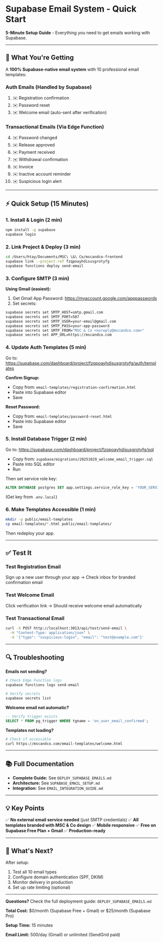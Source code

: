 # Supabase Email System - Quick Start

**5-Minute Setup Guide** - Everything you need to get emails working with Supabase.

---

## 🎯 What You're Getting

A **100% Supabase-native email system** with 10 professional email templates:

### Auth Emails (Handled by Supabase)
1. ✉️ Registration confirmation
2. ✉️ Password reset
3. ✉️ Welcome email (auto-sent after verification)

### Transactional Emails (Via Edge Function)
4. ✉️ Password changed
5. ✉️ Release approved
6. ✉️ Payment received
7. ✉️ Withdrawal confirmation
8. ✉️ Invoice
9. ✉️ Inactive account reminder
10. ✉️ Suspicious login alert

---

## ⚡ Quick Setup (15 Minutes)

### 1. Install & Login (2 min)

```bash
npm install -g supabase
supabase login
```

### 2. Link Project & Deploy (3 min)

```bash
cd /Users/htay/Documents/MSC\ \&\ Co/mscandco-frontend
supabase link --project-ref fzqpoayhdisusgrotyfg
supabase functions deploy send-email
```

### 3. Configure SMTP (3 min)

**Using Gmail (easiest):**

1. Get Gmail App Password: https://myaccount.google.com/apppasswords
2. Set secrets:

```bash
supabase secrets set SMTP_HOST=smtp.gmail.com
supabase secrets set SMTP_PORT=587
supabase secrets set SMTP_USER=your-email@gmail.com
supabase secrets set SMTP_PASS=your-app-password
supabase secrets set SMTP_FROM="MSC & Co <noreply@mscandco.com>"
supabase secrets set APP_URL=https://mscandco.com
```

### 4. Update Auth Templates (5 min)

Go to: https://supabase.com/dashboard/project/fzqpoayhdisusgrotyfg/auth/templates

**Confirm Signup:**
- Copy from: `email-templates/registration-confirmation.html`
- Paste into Supabase editor
- Save

**Reset Password:**
- Copy from: `email-templates/password-reset.html`
- Paste into Supabase editor
- Save

### 5. Install Database Trigger (2 min)

Go to: https://supabase.com/dashboard/project/fzqpoayhdisusgrotyfg/sql

- Copy from: `supabase/migrations/20251029_welcome_email_trigger.sql`
- Paste into SQL editor
- Run

Then set service role key:

```sql
ALTER DATABASE postgres SET app.settings.service_role_key = 'YOUR_SERVICE_ROLE_KEY';
```

(Get key from `.env.local`)

### 6. Make Templates Accessible (1 min)

```bash
mkdir -p public/email-templates
cp email-templates/*.html public/email-templates/
```

Then redeploy your app.

---

## ✅ Test It

### Test Registration Email

Sign up a new user through your app → Check inbox for branded confirmation email

### Test Welcome Email

Click verification link → Should receive welcome email automatically

### Test Transactional Email

```bash
curl -X POST http://localhost:3013/api/test/send-email \
  -H "Content-Type: application/json" \
  -d '{"type": "suspicious-login", "email": "test@example.com"}'
```

---

## 🔍 Troubleshooting

**Emails not sending?**

```bash
# Check Edge Function logs
supabase functions logs send-email

# Verify secrets
supabase secrets list
```

**Welcome email not automatic?**

```sql
-- Verify trigger exists
SELECT * FROM pg_trigger WHERE tgname = 'on_user_email_confirmed';
```

**Templates not loading?**

```bash
# Check if accessible
curl https://mscandco.com/email-templates/welcome.html
```

---

## 📚 Full Documentation

- **Complete Guide:** See `DEPLOY_SUPABASE_EMAILS.md`
- **Architecture:** See `SUPABASE_EMAIL_SETUP.md`
- **Integration:** See `EMAIL_INTEGRATION_GUIDE.md`

---

## 💡 Key Points

✅ **No external email service needed** (just SMTP credentials)
✅ **All templates branded with MSC & Co design**
✅ **Mobile responsive**
✅ **Free on Supabase Free Plan + Gmail**
✅ **Production-ready**

---

## 🎯 What's Next?

After setup:

1. Test all 10 email types
2. Configure domain authentication (SPF, DKIM)
3. Monitor delivery in production
4. Set up rate limiting (optional)

---

**Questions?** Check the full deployment guide: `DEPLOY_SUPABASE_EMAILS.md`

**Total Cost:** $0/month (Supabase Free + Gmail) or $25/month (Supabase Pro)

**Setup Time:** 15 minutes

**Email Limit:** 500/day (Gmail) or unlimited (SendGrid paid)
